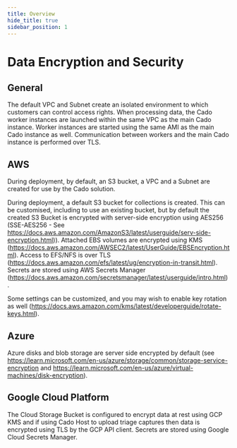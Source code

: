 ```yaml
---
title: Overview
hide_title: true
sidebar_position: 1
---
```


# Data Encryption and Security

## General
The default VPC and Subnet create an isolated environment to which customers can control access rights. 
When processing data, the Cado worker instances are launched within the same VPC as the main Cado instance.
Worker instances are started using the same AMI as the main Cado instance as well.
Communication between workers and the main Cado instance is performed over TLS.

## AWS
During deployment, by default, an S3 bucket, a VPC and a Subnet are created for use by the Cado solution.

During deployment, a default S3 bucket for collections is created. This can be customised, including to use an existing bucket, but by default the created S3 Bucket is encrypted with server-side encryption using AES256 (SSE-AES256 - See https://docs.aws.amazon.com/AmazonS3/latest/userguide/serv-side-encryption.html)).
Attached EBS volumes are encrypted using KMS (https://docs.aws.amazon.com/AWSEC2/latest/UserGuide/EBSEncryption.html).
Access to EFS/NFS is over TLS (https://docs.aws.amazon.com/efs/latest/ug/encryption-in-transit.html).
Secrets are stored using AWS Secrets Manager (https://docs.aws.amazon.com/secretsmanager/latest/userguide/intro.html).

Some settings can be customized, and you may wish to enable key rotation as well (https://docs.aws.amazon.com/kms/latest/developerguide/rotate-keys.html).

## Azure
Azure disks and blob storage are server side encrypted by default (see https://learn.microsoft.com/en-us/azure/storage/common/storage-service-encryption and https://learn.microsoft.com/en-us/azure/virtual-machines/disk-encryption).

## Google Cloud Platform
The Cloud Storage Bucket is configured to encrypt data at rest using GCP KMS and if using Cado Host to upload triage captures then data is encrypted using TLS by the GCP API client.
Secrets are stored using Google Cloud Secrets Manager.
